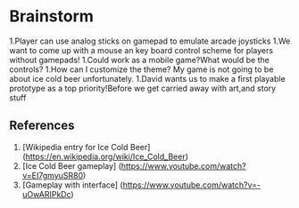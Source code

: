 # Brainstorm
1.Player can use analog sticks on gamepad to emulate arcade joysticks
1.We want to come up with a mouse an key board control scheme for players without gamepads!
1.Could work as a mobile game?What would be the controls?
1.How can I customize the theme? My game is not going to be about ice cold beer unfortunately.
1.David wants us to make a first playable prototype as a top priority!Before we get carried away with art,and story stuff
## References
1. [Wikipedia entry for Ice Cold Beer] (https://en.wikipedia.org/wiki/Ice_Cold_Beer)
2. [Ice Cold Beer gameplay] (https://www.youtube.com/watch?v=EI7gmyuSR80)
3. [Gameplay with interface] (https://www.youtube.com/watch?v=-uOwARIPkDc)
